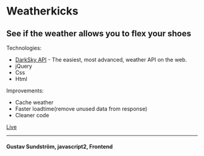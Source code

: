 # Weatherkicks
## See if the weather allows you to flex your shoes

Technologies:
* [DarkSky API](https://darksky.net) - The easiest, most advanced, weather API on the web.
* jQuery
* Css
* Html

Improvements:
* Cache weather
* Faster loadtime(remove unused data from response)
* Cleaner code

[Live](https://www.google.com)

***
#### Gustav Sundström, javascript2, Frontend
